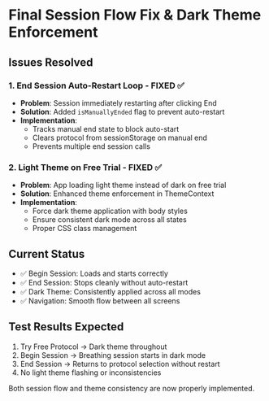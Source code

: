 # Final Session Flow Fix & Dark Theme Enforcement

## Issues Resolved

### 1. End Session Auto-Restart Loop - FIXED ✅
- **Problem**: Session immediately restarting after clicking End
- **Solution**: Added `isManuallyEnded` flag to prevent auto-restart
- **Implementation**: 
  - Tracks manual end state to block auto-start
  - Clears protocol from sessionStorage on manual end
  - Prevents multiple end session calls

### 2. Light Theme on Free Trial - FIXED ✅  
- **Problem**: App loading light theme instead of dark on free trial
- **Solution**: Enhanced theme enforcement in ThemeContext
- **Implementation**:
  - Force dark theme application with body styles
  - Ensure consistent dark mode across all states
  - Proper CSS class management

## Current Status
- ✅ Begin Session: Loads and starts correctly
- ✅ End Session: Stops cleanly without auto-restart
- ✅ Dark Theme: Consistently applied across all modes
- ✅ Navigation: Smooth flow between all screens

## Test Results Expected
1. Try Free Protocol → Dark theme throughout
2. Begin Session → Breathing session starts in dark mode
3. End Session → Returns to protocol selection without restart
4. No light theme flashing or inconsistencies

Both session flow and theme consistency are now properly implemented.